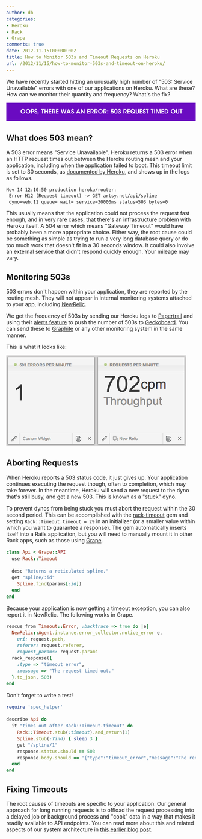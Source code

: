 ```yaml
---
author: db
categories:
- Heroku
- Rack
- Grape
comments: true
date: 2012-11-15T00:00:00Z
title: How to Monitor 503s and Timeout Requests on Heroku
url: /2012/11/15/how-to-monitor-503s-and-timeout-on-heroku/
---
```


We have recently started hitting an unusually high number of "503: Service Unavailable" errors with one of our applications on Heroku. What are these? How can we monitor their quantity and frequency? What's the fix?

<img src="/images/2012-11-15-how-to-monitor-503s-and-timeout-on-heroku/503-error.png">

<!--more-->

What does 503 mean?
-------------------

A 503 error means "Service Unavailable". Heroku returns a 503 error when an HTTP request times out between the Heroku routing mesh and your application, including when the application failed to boot. This timeout limit is set to 30 seconds, as [documented by Heroku](https://devcenter.heroku.com/articles/request-timeout), and shows up in the logs as follows.

```
Nov 14 12:10:50 production heroku/router:
 Error H12 (Request timeout) -> GET artsy.net/api/spline
 dyno=web.11 queue= wait= service=30000ms status=503 bytes=0
```

This usually means that the application could not process the request fast enough, and in very rare cases, that there's an infrastructure problem with Heroku itself. A 504 error which means "Gateway Timeout" would have probably been a more appropriate choice. Either way, the root cause could be something as simple as trying to run a very long database query or do too much work that doesn't fit in a 30 seconds window. It could also involve an external service that didn't respond quickly enough. Your mileage may vary.

Monitoring 503s
---------------

503 errors don't happen within your application, they are reported by the routing mesh. They will not appear in internal monitoring systems attached to your app, including [NewRelic](http://newrelic.com/).

We get the frequency of 503s by sending our Heroku logs to [Papertrail](https://papertrailapp.com/) and using their [alerts feature](http://help.papertrailapp.com/kb/how-it-works/alerts) to push the number of 503s to [Geckoboard](http://www.geckoboard.com/). You can send these to [Graphite](http://graphite.wikidot.com/) or any other monitoring system in the same manner.

This is what it looks like:

<img src="/images/2012-11-15-how-to-monitor-503s-and-timeout-on-heroku/503-geckoboard.png">

Aborting Requests
-----------------

When Heroku reports a 503 status code, it just gives up. Your application continues executing the request though, often to completion, which may take forever. In the meantime, Heroku will send a new request to the dyno that's still busy, and get a new 503. This is known as a "stuck" dyno.

To prevent dynos from being stuck you must abort the request within the 30 second period. This can be accomplished with the [rack-timeout](https://github.com/kch/rack-timeout) gem and setting `Rack::Timeout.timeout = 29` in an initializer (or a smaller value within which you want to guarantee a response). The gem automatically inserts itself into a Rails application, but you will need to manually mount it in other Rack apps, such as those using [Grape](https://github.com/intridea/grape).

``` ruby api.rb
class Api < Grape::API
  use Rack::Timeout

  desc "Returns a reticulated spline."
  get "spline/:id"
    Spline.find(params[:id])
  end
end
```

Because your application is now getting a timeout exception, you can also report it in NewRelic. The following works in Grape.

``` ruby
rescue_from Timeout::Error, :backtrace => true do |e|
  NewRelic::Agent.instance.error_collector.notice_error e,
    uri: request.path,
    referer: request.referer,
    request_params: request.params
  rack_response({
    :type => "timeout_error",
    :message => "The request timed out."
  }.to_json, 503)
end
```

Don't forget to write a test!

``` ruby api_spec.rb
require 'spec_helper'

describe Api do
  it "times out after Rack::Timeout.timeout" do
    Rack::Timeout.stub(:timeout).and_return(1)
    Spline.stub(:find) { sleep 3 }
    get "/spline/1"
    response.status.should == 503
    response.body.should == '{"type":"timeout_error","message":"The request timed out."}'
  end
end
```

Fixing Timeouts
---------------

The root causes of timeouts are specific to your application. Our general approach for long running requests is to offload the request processing into a delayed job or background process and "cook" data in a way that makes it readily available to API endpoints. You can read more about this and related aspects of our system architecture in [this earlier blog post](/blog/2012/10/10/artsy-technology-stack/).
